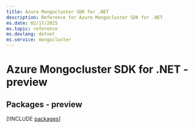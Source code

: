 ```yaml
---
title: Azure Mongocluster SDK for .NET
description: Reference for Azure Mongocluster SDK for .NET
ms.date: 02/17/2025
ms.topic: reference
ms.devlang: dotnet
ms.service: mongocluster
---
```

# Azure Mongocluster SDK for .NET - preview
## Packages - preview
[!INCLUDE [packages](mongocluster-index.md)]